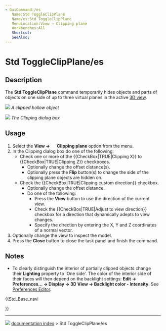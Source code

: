 ```yaml
---
- GuiCommand:/es
   Name:Std ToggleClipPlane
   Name/es:Std ToggleClipPlane
   MenuLocation:View → Clipping plane‏‎
   Workbenches:All
   Shortcut:
   SeeAlso:
---
```


# Std ToggleClipPlane/es


</div>

## Description

The **Std ToggleClipPlane** command temporarily hides objects and parts of objects on one side of up to three virtual planes in the active [3D view](3D_view.md).

![](images/Std_ToggleClipPlane_example.png ) 
*A clipped hollow object*

![](images/Std_ToggleClipPlane_Dialog.png ) 
*The Clipping dialog box*

## Usage

1.  Select the **View → <img src="images/Std_ToggleClipPlane.svg" width=16px> Clipping plane** option from the menu.
2.  In the Clipping dialog box do one of the following:
    -   Check one or more of the {{CheckBox|TRUE|Clipping X}} to {{CheckBox|TRUE|Clipping Z}} checkboxes.
        -   Optionally change the offset distance(s).
        -   Optionally press the **Flip** button(s) to change the side of the clipping plane objects are hidden on.
    -   Check the {{CheckBox|TRUE|Clipping custom direction}} checkbox.
        -   Optionally change the offset distance.
        -   Do one of the following:
            -   Press the **View** button to use the direction of the current view.
            -   Check the {{CheckBox|TRUE|Adjust to view direction}} checkbox for a direction that dynamically adepts to view changes.
            -   Specify the direction by entering the X, Y and Z coordinates of a normal vector.
3.  Optionally change the view to inspect the model.
4.  Press the **Close** button to close the task panel and finish the command.

## Notes

-   To clearly distinguish the interior of partially clipped objects change their **Lighting** property to \'One side\'. The color of the interior side of their faces will then depend on the backlight settings: **Edit → Preferences... → Display → 3D View → Backlight color - Intensity**. See [Preferences Editor](Preferences_Editor#3D_View.md).





{{Std_Base_navi

}}



---
![](images/Right_arrow.png) [documentation index](../README.md) > Std ToggleClipPlane/es
